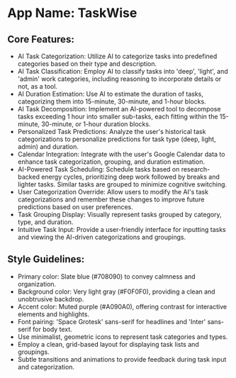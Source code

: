 # **App Name**: TaskWise

## Core Features:

- AI Task Categorization: Utilize AI to categorize tasks into predefined categories based on their type and description.
- AI Task Classification: Employ AI to classify tasks into 'deep', 'light', and 'admin' work categories, including reasoning to incorporate details or not, as a tool.
- AI Duration Estimation: Use AI to estimate the duration of tasks, categorizing them into 15-minute, 30-minute, and 1-hour blocks.
- AI Task Decomposition: Implement an AI-powered tool to decompose tasks exceeding 1 hour into smaller sub-tasks, each fitting within the 15-minute, 30-minute, or 1-hour duration blocks.
- Personalized Task Predictions: Analyze the user's historical task categorizations to personalize predictions for task type (deep, light, admin) and duration.
- Calendar Integration: Integrate with the user's Google Calendar data to enhance task categorization, grouping, and duration estimation.
- AI-Powered Task Scheduling: Schedule tasks based on research-backed energy cycles, prioritizing deep work followed by breaks and lighter tasks. Similar tasks are grouped to minimize cognitive switching.
- User Categorization Override: Allow users to modify the AI's task categorizations and remember these changes to improve future predictions based on user preferences.
- Task Grouping Display: Visually represent tasks grouped by category, type, and duration.
- Intuitive Task Input: Provide a user-friendly interface for inputting tasks and viewing the AI-driven categorizations and groupings.

## Style Guidelines:

- Primary color: Slate blue (#708090) to convey calmness and organization.
- Background color: Very light gray (#F0F0F0), providing a clean and unobtrusive backdrop.
- Accent color: Muted purple (#A090A0), offering contrast for interactive elements and highlights.
- Font pairing: 'Space Grotesk' sans-serif for headlines and 'Inter' sans-serif for body text.
- Use minimalist, geometric icons to represent task categories and types.
- Employ a clean, grid-based layout for displaying task lists and groupings.
- Subtle transitions and animations to provide feedback during task input and categorization.